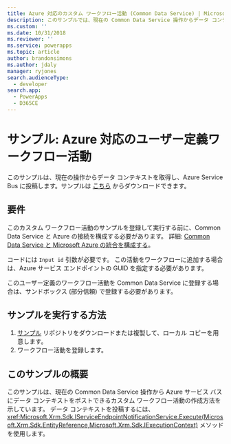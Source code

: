 ```yaml
---
title: Azure 対応のカスタム ワークフロー活動 (Common Data Service) | Microsoft Docs
description: このサンプルでは、現在の Common Data Service 操作からデータ コンテキストを取得して Azure Service Bus にポストします。
ms.custom: ''
ms.date: 10/31/2018
ms.reviewer: ''
ms.service: powerapps
ms.topic: article
author: brandonsimons
ms.author: jdaly
manager: ryjones
search.audienceType:
  - developer
search.app:
  - PowerApps
  - D365CE
---
```

# <a name="sample-azure-aware-custom-workflow-activity"></a>サンプル: Azure 対応のユーザー定義ワークフロー活動

<!-- https://docs.microsoft.com/dynamics365/customer-engagement/developer/sample-azure-aware-custom-workflow-activity -->

このサンプルは、現在の操作からデータ コンテキストを取得し、Azure Service Bus に投稿します。サンプルは [こちら](https://github.com/Microsoft/PowerApps-Samples/tree/master/cds/orgsvc/C%23/Azurecustomworkflowactivity) からダウンロードできます。

## <a name="requirements"></a>要件

このカスタム ワークフロー活動のサンプルを登録して実行する前に、Common Data Service と Azure の接続を構成する必要があります。 詳細: [Common Data Service と Microsoft Azure の統合を構成する](../../configure-azure-integration.md)。

コードには `Input id` 引数が必要です。 この活動をワークフローに追加する場合は、Azure サービス エンドポイントの GUID を指定する必要があります。

このユーザー定義のワークフロー活動を Common Data Service に登録する場合は、サンドボックス (部分信頼) で登録する必要があります。

## <a name="how-to-run-samples"></a>サンプルを実行する方法

1. [サンプル](https://github.com/Microsoft/PowerApps-Samples) リポジトリをダウンロードまたは複製して、ローカル コピーを用意します。
2. ワークフロー活動を登録します。

## <a name="what-this-sample-does"></a>このサンプルの概要

このサンプルは、現在の Common Data Service 操作から Azure サービス バスにデータ コンテキストをポストできるカスタム ワークフロー活動の作成方法を示しています。 データ コンテキストを投稿するには、<xref:Microsoft.Xrm.Sdk.IServiceEndpointNotificationService.Execute(Microsoft.Xrm.Sdk.EntityReference,Microsoft.Xrm.Sdk.IExecutionContext)> メソッドを使用します。
